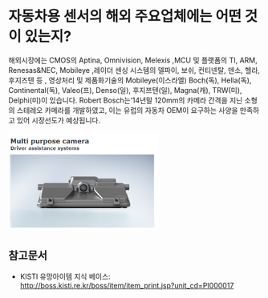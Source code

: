 # 자동차용 센서의 해외 주요업체에는 어떤 것이 있는지?
해외시장에는 CMOS의 Aptina, Omnivision, Melexis ,MCU 및 플랫폼의 TI, ARM, Renesas&NEC, Mobileye ,레이더 센싱 시스템의 델파이, 보쉬, 컨티넨탈, 덴소, 헬라, 후지즈텐 등 , 영상처리 및 제품화기술의 Mobileye(이스라엘) Boch(독), Hella(독), Continental(독), Valeo(프), Denso(일), 후지쯔텐(일), Magna(캐), TRW(미), Delphi(미)이 있습니다.
Robert Bosch는‘14년말 120mm의 카메라 간격을 지닌 소형의 스테레오 카메라를 개발하였고, 이는 유럽의 자동차 OEM이 요구하는 사양을 만족하고 있어 시장선도가 예상됩니다.

![ ](./images/자동차용_센서_Q13_1_3.PNG) 

## 참고문서
- KISTI 유망아이템 지식 베이스: http://boss.kisti.re.kr/boss/item/item_print.jsp?unit_cd=PI000017

